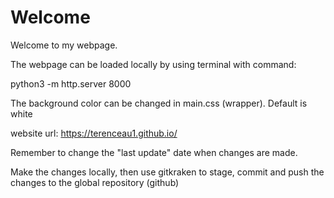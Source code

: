 

# Welcome

Welcome to my webpage.

The webpage can be loaded locally by using terminal with command:

python3 -m http.server 8000



The background color can be changed in main.css (wrapper). Default is white


website url: https://terenceau1.github.io/

Remember to change the "last update" date when changes are made.

Make the changes locally, then use gitkraken to stage, commit and push the changes to the global repository (github)

